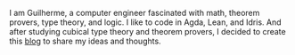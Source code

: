 I am Guilherme, a computer engineer fascinated with math, theorem provers, type theory, and logic.
I like to code in Agda, Lean, and Idris.
And after studying cubical type theory and theorem provers,
I decided to create this [blog](https://guilhermehas.github.io/) to share my ideas and thoughts.
